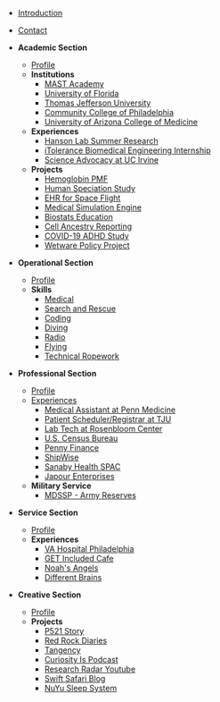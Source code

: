 * [Introduction](docs/introduction.md)
* [Contact](docs/contact.md)

* **Academic Section**
  * [Profile](docs/academic/profile.md)
  * **Institutions**
    * [MAST Academy](docs/academic/institutions/mast-academy.md)
    * [University of Florida](docs/academic/institutions/university-of-florida.md)
    * [Thomas Jefferson University](docs/academic/institutions/thomas-jefferson.md)
    * [Community College of Philadelphia](docs/academic/institutions/community-college-philadelphia.md)
    * [University of Arizona College of Medicine](docs/academic/institutions/ua-medicine.md)
  * **Experiences**
    * [Hanson Lab Summer Research](docs/academic/experiences/hanson-lab.md)
    * [iTolerance Biomedical Engineering Internship](docs/academic/experiences/itolerance.md)
    * [Science Advocacy at UC Irvine](docs/academic/experiences/science-advocacy-uci.md)
  * **Projects**
    * [Hemoglobin PMF](docs/academic/projects/hemoglobin-pmf.md)
    * [Human Speciation Study](docs/academic/projects/human-speciation.md)
    * [EHR for Space Flight](docs/academic/projects/ehr-space.md)
    * [Medical Simulation Engine](docs/academic/projects/med-sim-engine.md)
    * [Biostats Education](docs/academic/projects/biostats-education.md)
    * [Cell Ancestry Reporting](docs/academic/projects/cell-ancestry-reporting.md)
    * [COVID-19 ADHD Study](docs/academic/projects/covid-adhd-study.md)
    * [Wetware Policy Project](docs/academic/projects/wetware-policy.md)

* **Operational Section**
  * [Profile](docs/operational/profile.md)
  * **Skills**
    * [Medical](docs/operational/skills/medical.md)
    * [Search and Rescue](docs/operational/skills/search-rescue.md)
    * [Coding](docs/operational/skills/coding.md)
    * [Diving](docs/operational/skills/diving.md)
    * [Radio](docs/operational/skills/radio.md)
    * [Flying](docs/operational/skills/flying.md)
    * [Technical Ropework](docs/operational/skills/ropework.md)

* **Professional Section**
  * [Profile](docs/professional/profile.md)
  * [Experiences](docs/professional/experiences.md)
    * [Medical Assistant at Penn Medicine](docs/professional/experiences/uphs-ma.md)
    * [Patient Scheduler/Registrar at TJU](docs/professional/experiences/patient-registrar.md)
    * [Lab Tech at Rosenbloom Center](docs/professional/experiences/rosenbloom-lab.md)
    * [U.S. Census Bureau](docs/professional/experiences/census-bureau.md)
    * [Penny Finance](docs/professional/experiences/penny-finance.md)
    * [ShipWise](docs/professional/experiences/shipwise.md)
    * [Sanaby Health SPAC](docs/professional/experiences/sanaby-health.md)
    * [Japour Enterprises](docs/professional/experiences/japour-enterprises.md)
  * **Military Service**
    * [MDSSP - Army Reserves](docs/professional/military-service/mdssp.md)

* **Service Section**
  * [Profile](docs/service/profile.md)
  * **Experiences**
    * [VA Hospital Philadelphia](docs/service/experiences/va-hospital.md)
    * [GET Included Cafe](docs/service/experiences/get-included-cafe.md)
    * [Noah's Angels](docs/service/experiences/noahs-angels.md)
    * [Different Brains](docs/service/experiences/different-brains.md)

* **Creative Section**
  * [Profile](docs/creative/profile.md)
  * **Projects**
    * [P521 Story](docs/creative/projects/p521-story.md)
    * [Red Rock Diaries](docs/creative/projects/red-rock-diaries.md)
    * [Tangency](docs/creative/projects/tangency.md)
    * [Curiosity Is Podcast](docs/creative/projects/curiosity-is.md)
    * [Research Radar Youtube](docs/creative/projects/research-radar.md)
    * [Swift Safari Blog](docs/creative/projects/swift-safari.md)
    * [NuYu Sleep System](docs/creative/projects/nuyu-sleep-system.md)